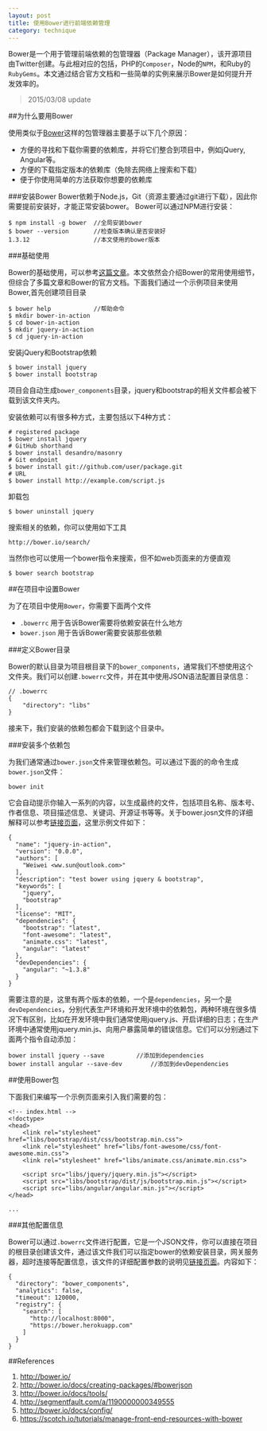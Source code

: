 ```yaml
---
layout: post
title: 使用Bower进行前端依赖管理
category: technique
---
```


Bower是一个用于管理前端依赖的包管理器（Package Manager），该开源项目由Twitter创建。与此相对应的包括，PHP的`Composer`，Node的`NPM`，和Ruby的`RubyGems`。本文通过结合官方文档和一些简单的实例来展示Bower是如何提升开发效率的。
<!--more-->

> 2015/03/08 update

##为什么要用Bower

使用类似于[Bower](http://bower.io/)这样的包管理器主要基于以下几个原因：

- 方便的寻找和下载你需要的依赖库，并将它们整合到项目中，例如jQuery, Angular等。
- 方便的下载指定版本的依赖库（免除去网络上搜索和下载）
- 便于你使用简单的方法获取你想要的依赖库

###安装Bower
Bower依赖于Node.js，Git（资源主要通过git进行下载），因此你需要提前安装好，才能正常安装bower。 Bower可以通过NPM进行安装：

	$ npm install -g bower 	//全局安装bower
	$ bower --version 		//检查版本确认是否安装好
	1.3.12  				//本文使用的bower版本

###基础使用

Bower的基础使用，可以参考[这篇文章](http://segmentfault.com/a/1190000000349555)。本文依然会介绍Bower的常用使用细节，但综合了多篇文章和Bower的官方文档。下面我们通过一个示例项目来使用Bower,首先创建项目目录

	$ bower help			//帮助命令
	$ mkdir bower-in-action
	$ cd bower-in-action
	$ mkdir jquery-in-action
	$ cd jquery-in-action
	
安装jQuery和Bootstrap依赖

	$ bower install jquery
	$ bower install bootstrap

项目会自动生成`bower_components`目录，jquery和bootstrap的相关文件都会被下载到该文件夹内。

安装依赖可以有很多种方式，主要包括以下4种方式：

	# registered package
	$ bower install jquery
	# GitHub shorthand
	$ bower install desandro/masonry
	# Git endpoint
	$ bower install git://github.com/user/package.git
	# URL
	$ bower install http://example.com/script.js
	
卸载包

	$ bower uninstall jquery

搜索相关的依赖，你可以使用如下工具

	http://bower.io/search/

当然你也可以使用一个bower指令来搜索，但不如web页面来的方便直观

	$ bower search bootstrap

##在项目中设置Bower

为了在项目中使用`Bower`，你需要下面两个文件

- `.bowerrc` 用于告诉Bower需要将依赖安装在什么地方
- `bower.json` 用于告诉Bower需要安装那些依赖

###定义Bower目录

Bower的默认目录为项目根目录下的`bower_components`，通常我们不想使用这个文件夹。我们可以创建`.bowerrc`文件，并在其中使用JSON语法配置目录信息：

	// .bowerrc
	{
	    "directory": "libs"
	}

接来下，我们安装的依赖包都会下载到这个目录中。

###安装多个依赖包

为我们通常通过`bower.json`文件来管理依赖包。可以通过下面的的命令生成`bower.json`文件：

	bower init

它会自动提示你输入一系列的内容，以生成最终的文件，包括项目名称、版本号、作者信息、项目描述信息、关键词、开源证书等等。关于bower.josn文件的详细解释可以参考[链接页面](http://bower.io/docs/creating-packages/#bowerjson)，这里示例文件如下：
	
	{
	  "name": "jquery-in-action",
	  "version": "0.0.0",
	  "authors": [
	    "Weiwei <ww.sun@outlook.com>"
	  ],
	  "description": "test bower using jquery & bootstrap",
	  "keywords": [
	    "jquery",
	    "bootstrap"
	  ],
	  "license": "MIT",
	  "dependencies": {
        "bootstrap": "latest",
        "font-awesome": "latest",
        "animate.css": "latest",
        "angular": "latest"    
      },
	  "devDependencies": {
	    "angular": "~1.3.8"
	  }
	}

需要注意的是，这里有两个版本的依赖，一个是`dependencies`，另一个是`devDependencies`，分别代表生产环境和开发环境中的依赖包，两种环境在很多情况下有区别，比如在开发环境中我们通常使用jquery.js、开启详细的日志；在生产环境中通常使用jquery.min.js、向用户暴露简单的错误信息。它们可以分别通过下面两个指令自动添加：

	bower install jquery --save			//添加到dependencies
	bower install angular --save-dev		//添加到devDependencies

##使用Bower包

下面我们来编写一个示例页面来引入我们需要的包：
	
	<!-- index.html -->
	<!doctype>
	<head>
	    <link rel="stylesheet" href="libs/bootstrap/dist/css/bootstrap.min.css">
	    <link rel="stylesheet" href="libs/font-awesome/css/font-awesome.min.css">
	    <link rel="stylesheet" href="libs/animate.css/animate.min.css">
	
	    <script src="libs/jquery/jquery.min.js"></script>
	    <script src="libs/bootstrap/dist/js/bootstrap.min.js"></script>
	    <script src="libs/angular/angular.min.js"></script>
	</head>
	
	...



###其他配置信息

Bower可以通过`.bowerrc`文件进行配置，它是一个JSON文件，你可以直接在项目的根目录创建该文件，通过该文件我们可以指定bower的依赖安装目录，网关服务器，超时连接等配置信息，该文件的详细配置参数的说明见[链接页面](http://bower.io/docs/config/)。内容如下：

	{
	  "directory": "bower_components",
	  "analytics": false,
	  "timeout": 120000,
	  "registry": {
	    "search": [
	      "http://localhost:8000",
	      "https://bower.herokuapp.com"
	    ]
	  }
	}

##References

1. http://bower.io/
2. http://bower.io/docs/creating-packages/#bowerjson
2. http://bower.io/docs/tools/
3. http://segmentfault.com/a/1190000000349555
4. http://bower.io/docs/config/
5. https://scotch.io/tutorials/manage-front-end-resources-with-bower